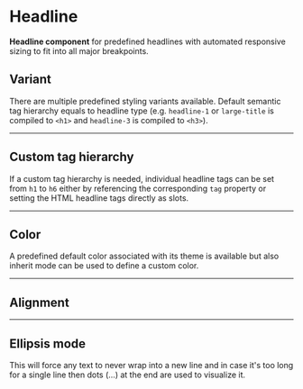 # Headline

**Headline component** for predefined headlines with automated responsive sizing to fit into all major breakpoints.

## Variant
There are multiple predefined styling variants available. Default semantic tag hierarchy equals to headline type (e.g. `headline-1` or `large-title` is compiled to `<h1>` and `headline-3` is compiled to `<h3>`).

<Playground :themeable="true">
  <template v-slot="{theme}">
    <p-headline :theme="theme" variant="large-title">The quick brown fox jumps over the lazy dog</p-headline>
    <p-headline :theme="theme" variant="headline-1">The quick brown fox jumps over the lazy dog</p-headline>
    <p-headline :theme="theme" variant="headline-2">The quick brown fox jumps over the lazy dog</p-headline>
    <p-headline :theme="theme" variant="headline-3">The quick brown fox jumps over the lazy dog</p-headline>
    <p-headline :theme="theme" variant="headline-4">The quick brown fox jumps over the lazy dog</p-headline>
    <p-headline :theme="theme" variant="headline-5">The quick brown fox jumps over the lazy dog</p-headline>
  </template>
</Playground>

---

## Custom tag hierarchy
If a custom tag hierarchy is needed, individual headline tags can be set from `h1` to `h6` either by referencing the corresponding `tag` property or setting the HTML headline tags directly as slots. 

<Playground :themeable="true">
  <template v-slot="{theme}">
    <p-headline :theme="theme" variant="headline-1" tag="h3">The quick brown fox jumps over the lazy dog</p-headline>
    <p-headline :theme="theme" variant="headline-3" tag="h1">The quick brown fox jumps over the lazy dog</p-headline>
    <p-headline :theme="theme" variant="headline-1"><h1>The quick brown fox jumps over the lazy dog</h1></p-headline>
    <p-headline :theme="theme" variant="headline-3"><h3>The quick brown fox jumps over the lazy dog</h3></p-headline>
  </template>
</Playground>

---

## Color
A predefined default color associated with its theme is available but also inherit mode can be used to define a custom color.

<Playground :themeable="true">
  <template #configurator>
    <select @change="color = $event.target.value">
      <option disabled>Select a color</option>
      <option value="default" selected>Default</option>
      <option value="inherit">Inherit</option>
    </select>
  </template>
  <template v-slot="{theme}">
    <p-headline :theme="theme" variant="headline-3" :color="color" :style="isInheritColor">The quick brown fox jumps over the lazy dog</p-headline>
  </template>
</Playground>

---

## Alignment

<Playground :themeable="true">
  <template #configurator>
    <select @change="align = $event.target.value">
      <option disabled>Select an alignment</option>
      <option value="left">Left</option>
      <option value="center" selected>Center</option>
      <option value="right">Right</option>
    </select>
  </template>
  <template v-slot="{theme}">
    <p-headline :theme="theme" variant="headline-3" :align="align">The quick brown fox jumps over the lazy dog</p-headline>
  </template>
</Playground>

---

## Ellipsis mode
This will force any text to never wrap into a new line and in case it's too long for a single line then dots (…) at the end are used to visualize it.

<Playground :themeable="true">
  <template v-slot="{theme}">
  <p-headline :theme="theme" variant="headline-3" ellipsis="true">Lorem ipsum dolor sit amet, consetetur sadipscing elitr, sed diam nonumy eirmod tempor invidunt ut labore et dolore magna aliquyam erat, sed diam voluptua. At vero eos et accusam et justo duo dolores et ea rebum.</p-headline>
  </template>
</Playground>

<script lang="ts">
  import { Component, Vue } from 'vue-property-decorator';
  
  @Component
  export default class PlaygroundTypography extends Vue {
    public color: string = 'default';
    public align: string = 'center';
    
    public get isInheritColor() {
      return this.color === 'inherit' ? 'color: deeppink' : undefined;
    }
  }
</script>